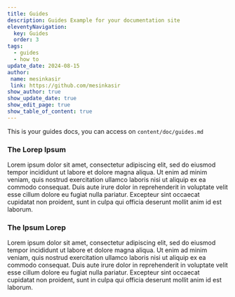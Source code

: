 ```yaml
---
title: Guides
description: Guides Example for your documentation site
eleventyNavigation:
  key: Guides
  order: 3
tags:
  - guides
  - how to
update_date: 2024-08-15
author:
 name: mesinkasir
 link: https://github.com/mesinkasir
show_author: true
show_update_date: true
show_edit_page: true
show_table_of_content: true
---
```


This is your guides docs, you can access on `content/doc/guides.md`

### The Lorep Ipsum

Lorem ipsum dolor sit amet, consectetur adipiscing elit, sed do eiusmod tempor incididunt ut labore et dolore magna aliqua. Ut enim ad minim veniam, quis nostrud exercitation ullamco laboris nisi ut aliquip ex ea commodo consequat. Duis aute irure dolor in reprehenderit in voluptate velit esse cillum dolore eu fugiat nulla pariatur. Excepteur sint occaecat cupidatat non proident, sunt in culpa qui officia deserunt mollit anim id est laborum.


### The Ipsum Lorep

Lorem ipsum dolor sit amet, consectetur adipiscing elit, sed do eiusmod tempor incididunt ut labore et dolore magna aliqua. Ut enim ad minim veniam, quis nostrud exercitation ullamco laboris nisi ut aliquip ex ea commodo consequat. Duis aute irure dolor in reprehenderit in voluptate velit esse cillum dolore eu fugiat nulla pariatur. Excepteur sint occaecat cupidatat non proident, sunt in culpa qui officia deserunt mollit anim id est laborum.
